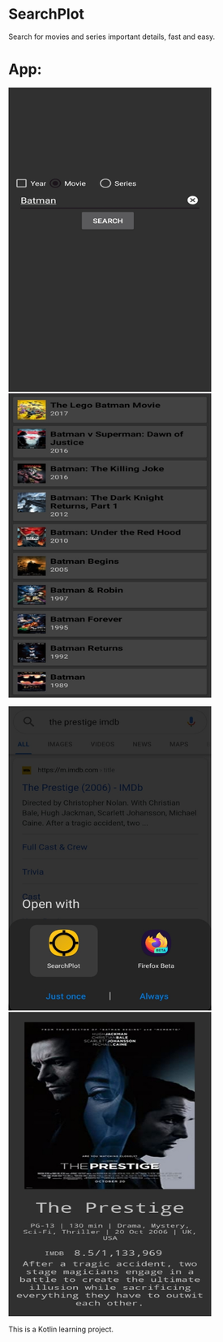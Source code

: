 # SearchPlot
Search for movies and series important details, fast and easy.

#  App:
<img src="Screens/Screenshot_20200527-142337_SearchPlot.jpg" width="400" height="600"> <img src="Screens/Screenshot_20200527-142411_SearchPlot.jpg" width="400" height="600">



<img src="Screens/Screenshot_20200527-142530_Android System.jpg" width="400" height="600"> <img src="Screens/Screenshot_20200527-142612_SearchPlot.jpg" width="400" height="600">








This is a Kotlin learning project.
